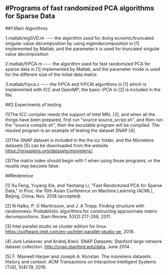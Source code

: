 #Programs of fast randomized PCA algorithms for Sparse Data
---
##1.Main Algorithms

1.matlab/eigSVD.m  ---- the algorithm used for doing ecnomic/truncated singular value decomposition by using eigendecomposition in [1] implemented by Matlab, and the parameter k is used for truncated singular value decomposition

2.matlab/frPCA.m ---- the algorithm used for fast randomized PCA for sparse data in [1] implemented by Matlab, and the parameter mode is used for the different size of the initial data matrix

3.matlab/frpca.c ---- the frPCA and frPCAt algorithms in [1] which is implemented with ICC and OpenMP, the basic rPCA in [2] is included in the file. 

##2.Experiments of testing

(1)The ICC compiler needs the support of Intel MKL [3], and when all the things have been prepared, first run "source source_script.sh", and then run the "source compile.sh", then the excutable program will be compiled. The resuled program is an example of testing the dataset SNAP [4].

(2)The SNAP dataset is included in the the icc folder, and the Movielens datasets [5] can be downloaded from the website https://grouplens.org/datasets/movielens/.

(3)The matrix index should begin with 1 when using those programs, or the reuslts may become false.

##Rederence

[1] Xu Feng, Yuyang Xie, and Yaohang Li, "Fast Randomzied PCA for Sparse Data," in Proc. the 10th Asian Conference on Machine Learning (ACML), Beijing, China, Nov. 2018 (accepted).

[2] N Halko, P. G Martinsson, and J. A Tropp. Finding structure with randomness: Probabilistic algorithms for constructing approximate matrix decompositions. Siam Review, 53(2):217-288, 2011. 

[3] Intel parallel studio xe cluster edition for linux. https://software.intel.com/en-us/intel-parallel-studio-xe, 2018.

[4] Jure Leskovec and Andrej Krevl. SNAP Datasets: Stanford large network dataset collection. http://snap.stanford.edu/data, June 2014.

[5] F. Maxwell Harper and Joseph A. Konstan. The movielens datasets: History and context. ACM Transactions on Interactive Intelligent Systems (TiiS), 5(4):19, 2016.
